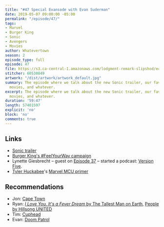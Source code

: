 ```yaml
---
title: "#47 Special Evansode with Evan Suderman"
date: 2019-05-07 09:00:00 -05:00
permalink: "/episode/47/"
tags:
- Marvel
- Burger King
- Sonic
- Avengers
- Movies
author: Whatevertown
season: 2
episode_type: full
episode: 47
file: https://s3.ca-central-1.amazonaws.com/lodgment-remark-slipshod/e47.mp3
stitcher: 60530849
artwork: "/dist/artwork/artwork_default.jpg"
summary: The episode where we talk about the new Sonic trailer, our favourite Marvel
  movies, and whatever.
excerpt: The episode where we talk about the new Sonic trailer, our favourite Marvel
  movies, and whatever.
duration: '59:47'
length: 57401597
explicit: 'no'
block: 'no'
comments: true
---
```


## Links
- [Sonic trailer](https://www.youtube.com/watch?v=FvvZaBf9QQI)
- [Burger King's #FeelYourWay campaign](https://www.vox.com/the-goods/2019/5/2/18527110/burger-king-unhappy-meals-steakumms-sad-brand-twitter)
- Lynette Giesbrecht – guest on [Episode 37](https://whatevertown.com/2019/02/05/number-37/) – started a podcast: [Version Five](https://open.spotify.com/show/4gficl1UZPXD92DAjhna5p?si=QX_YL7xzQJyuZub90T1lzA).
- [Tyler Huckabee](https://twitter.com/tylerhuckabee)'s [Marvel MCU primer](https://docs.google.com/presentation/d/e/2PACX-1vQ-zp10CSiWnW698oXyex9zKw--DVL4vDmjKEDxaU254F3Rre2ALINWT6SpAf6eU5p0UN-PdGNWl4C-/pub?start=false&loop=false&delayms=60000&slide=id.p)

## Recommendations

- Jon: [Cape Town](https://twitter.com/capetownpod)
- Ryan: [*I Love You. It's a Fever Dream* by The Tallest Man on Earth](https://open.spotify.com/album/21iUYmZgiaPv5xvfTYKqRs?si=DfHfcYKHTuiApb3h81H_Yg), [People by Hillsong UNITED](https://open.spotify.com/album/2YRlXTl0heTfVc5oWmGLsg?si=IZ4TCxRrR6ahzvLJ0ROkhg)
- Tim: [Cuphead](http://www.cupheadgame.com/)
- Evan: [Doom Patrol](https://www.youtube.com/watch?v=6tTM9nbRk5A)